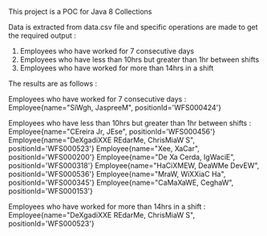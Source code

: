 This project is a POC for Java 8 Collections

Data is extracted from data.csv file and specific operations are made to get the required output :

1. Employees who have worked for 7 consecutive days
2. Employees who have less than 10hrs but greater than 1hr between shifts
3. Employees who have worked for more than 14hrs in a shift


The results are as follows : 

Employees who have worked for 7 consecutive days :
Employee{name="SiWgh, JaspreeM", positionId='WFS000424'}


Employees who have less than 10hrs but greater than 1hr between shifts :
Employee{name="CEreira Jr, JEse", positionId='WFS000456'}
Employee{name="DeXgadiXXE REdarMe, ChrisMiaW S", positionId='WFS000523'}
Employee{name="Xee, XaCar", positionId='WFS000200'}
Employee{name="De Xa Cerda, IgWaciE", positionId='WFS000318'}
Employee{name="HaCiXMEW, DeaWMe DevEW", positionId='WFS000536'}
Employee{name="MraW, WiXXiaC Ha", positionId='WFS000345'}
Employee{name="CaMaXaWE, CeghaW", positionId='WFS000153'}


Employees who have worked for more than 14hrs in a shift :
Employee{name="DeXgadiXXE REdarMe, ChrisMiaW S", positionId='WFS000523'}
